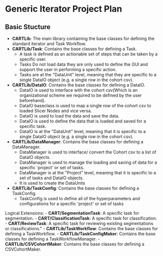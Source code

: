 # Generic Iterator Project Plan 

## Basic Stucture

- **CARTLib**: The main library containing the base classes for defining the standard iterator and Task Workflow.
- **CARTLib/Task**: Contains the base classes for defining a Task.
  - A task is defined as an actionable set of steps that can be taken by a specific user.
  - Tasks Do not load data they are only used to define the GUI and support the user in performing a specific action.
  - Tasks are at the "DataUnit" level, meaning that they are specific to a single DataIO object 
    (e.g. a single row in the cohort csv).
- **CARTLib/DataIO**: Contains the base classes for defining a DataIO.
  - DataIO is used to interface with the cohort csv(Which is an organizational scheme we required to be defined by the user beforehand).
  - DataIO baseclass is used to map a single row of the cohort csv to loaded Slicer Nodes and vice versa.
  - DataIO is used to load the data and save the data.
  - DataIO is used to define the data that is loaded and saved for a specific task.
  - DataIO is at the "DataUnit" level, meaning that it is specific to a single DataIO object 
    (e.g. a single row in the cohort csv).
- **CARTLib/DataManager**: Contains the base classes for defining a DataManager.
  - DataManager is used to interface/ convert the Cohort csv to a list of DataIO objects.
  - DataManager is used to manage the loading and saving of data for a specific 'project' or set of tasks.
  - DataManager is at the "Project" level, meaning that it is specific to a set of tasks and DataIO objects.
  - It is used to create the DataUnits
- **CARTLib/TaskConfig**: Contains the base classes for defining a TaskConfig.
  - TaskConfig is used to define all of the hyperparameters and configurations for a specific 'project' or set of tasks 

Logical Extensions:
    - **CART/SegmentationTask**: A specific task for segmentation.
    - **CART/ClassificationTask**: A specific task for classification.
    - **CART/ReviewTask**: A specific task for reviewing existing segmentations or classifications."
    - **CARTLib/TaskWorkflow**: Contains the base classes for defining a TaskWorkflow.
    - **CARTLib/TaskConfigMaker**: Contains the base classes for defining a TaskWorkflowManager.
    - **CARTLib/CSVCohortMaker**: Contains the base classes for defining a CSVCohortMaker.


